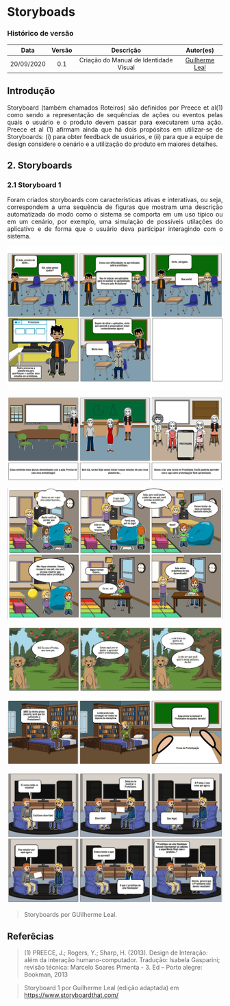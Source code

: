 # Storyboads 

### Histórico de versão 

| Data | Versão | Descrição | Autor(es) | 
| :--: | :----: | :-------: | :-------: | 
|20/09/2020| 0.1 | Criação do Manual de Identidade Visual| [Guilherme Leal](https://github.com/gleal17)| 


## Introdução 

<p align="justify">Storyboard (também chamados Roteiros) são definidos por Preece et al(1) como sendo a representação de sequências de ações ou eventos pelas quais o usuário e o produto devem passar para executarem uma ação. Preece et al (1) afirmam ainda que há dois propósitos em utilizar-se de Storyboards: (i) para obter feedback de usuários, e (ii) para que a equipe de design considere o cenário e a utilização do produto em maiores detalhes. </p> 

 

## 2. Storyboards 

### 2.1 Storyboard 1 

<p align="justify">Foram criados storyboards com características ativas e interativas, ou seja, correspondem a uma sequência de figuras que mostram uma
descrição automatizada do modo como o sistema se comporta em um uso típico ou
em um cenário, por exemplo, uma simulação de possíveis utilações do aplicativo e de forma que o usuário deva participar interagindo com o sistema.</p>

![Storyboard 1 -](./img/storyboards/Storyboad1.jpg)

![Storyboard 2 -](./img/storyboards/sb2.jpg)

![Storyboard 3 -](./img/storyboards/sb3.jpg)

![Storyboard 4 -](./img/storyboards/sb4.jpg)

![Storyboard 5 -](./img/storyboards/sb5.jpg)

![Storyboard 6 -](./img/storyboards/sb6.jpg)

>Storyboards por GUilherme Leal.
 

## Referêcias 

>(1) PREECE, J.; Rogers, Y.; Sharp, H. (2013). Design de Interação: além da interação humano-computador. Tradução: Isabela Gasparini; revisão técnica: Marcelo Soares Pimenta - 3. Ed – Porto alegre: Bookman, 2013 

>Storyboard 1 por Guilherme Leal (edição adaptada) em https://www.storyboardthat.com/
